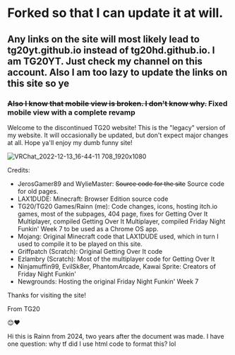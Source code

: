 <h1>Forked so that I can update it at will.</h1>
<h2>Any links on the site will most likely lead to tg20yt.github.io instead of tg20hd.github.io. I am TG20YT. Just check my channel on this account. Also I am too lazy to update the links on this site so ye</h2>
<h3><s>Also I know that mobile view is broken. I don't know why.</s>
Fixed mobile view with a complete revamp</h3>


Welcome to the discontinued TG20 website!
This is the "legacy" version of my website. 
It will occasionally be updated, but don't expect major changes at all. Hope ya'll enjoy my dumb funny site!

![VRChat_2022-12-13_16-44-11 708_1920x1080](https://user-images.githubusercontent.com/79722408/207460929-afd1bef8-a6f4-47a6-9224-13126e6db6f4.png)


Credits:
- JerosGamer89 and WylieMaster: <s>Source code for the site</s> Source code for old pages.
- LAX1DUDE: Minecraft: Browser Edition source code
- TG20/TG20 Games/Rainn (me): Code changes, icons, hosting itch.io games, most of the subpages, 404 page, fixes for Getting Over It Multiplayer,
compiled Getting Over It Multiplayer, compiled Friday Night Funkin' Week 7 to be used as a Chrome OS app.
- Mojang: Original Minecraft code that LAX1DUDE used, which in turn I used to compile it to be played on this site.
- Griffpatch (Scratch): Original Getting Over It code
- Ezlambry (Scratch): Most of the multiplayer code for Getting Over It
- Ninjamuffin99, EvilSk8er, PhantomArcade, Kawai Sprite: Creators of Friday Night Funkin'
- Newgrounds: Hosting the original Friday Night Funkin' Week 7

Thanks for visiting the site!

From TG20

😊❤


Hi this is Rainn from 2024, two years after the document was made. I have one question: why tf did I use html code to format this? lol
